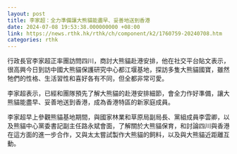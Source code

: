 ```yaml
---
layout: post
title: 李家超：全力準備讓大熊貓能盡早、妥善地送到香港
date: 2024-07-08 19:53:38.000000000 +08:00
link: https://news.rthk.hk/rthk/ch/component/k2/1760759-20240708.htm
categories: rthk
---
```


行政長官李家超正率團訪問四川，商討大熊貓赴港安排，他在社交平台貼文表示，很高興今日到訪中國大熊貓保護研究中心都江堰基地，探訪多隻大熊貓國寶，雖然牠們的性格、生活習性和喜好各有不同，但全都非常可愛。

李家超表示，已經和團隊預先了解大熊貓的赴港安排細節，會全力作好準備，讓大熊貓能盡早、妥善地送到香港，成為香港特區的新家庭成員。

李家超早上參觀熊貓基地期間，與國家林業和草原局副局長、黨組成員李雲卿，以及熊貓中心黨委書記副主任路永斌會面，了解關於大熊貓保育，和討論四川與香港在這方面的進一步合作，又與太太嘗試製作大熊貓的飼料，以及與大熊貓近距離互動。

